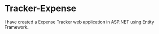 # Tracker-Expense
I have created a Expense Tracker web application in ASP.NET using Entity Framework.
